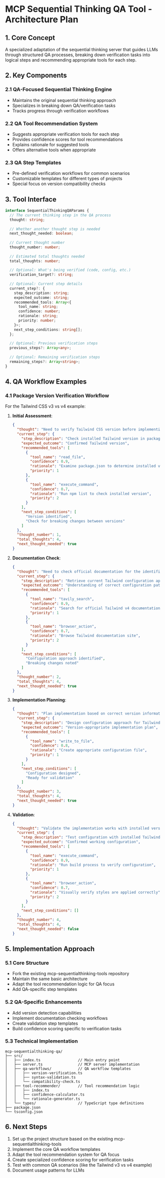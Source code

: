 # MCP Sequential Thinking QA Tool - Architecture Plan

## 1. Core Concept

A specialized adaptation of the sequential thinking server that guides LLMs through structured QA processes, breaking down verification tasks into logical steps and recommending appropriate tools for each step.

## 2. Key Components

### 2.1 QA-Focused Sequential Thinking Engine
- Maintains the original sequential thinking approach
- Specializes in breaking down QA/verification tasks
- Tracks progress through verification workflows

### 2.2 QA Tool Recommendation System
- Suggests appropriate verification tools for each step
- Provides confidence scores for tool recommendations
- Explains rationale for suggested tools
- Offers alternative tools when appropriate

### 2.3 QA Step Templates
- Pre-defined verification workflows for common scenarios
- Customizable templates for different types of projects
- Special focus on version compatibility checks

## 3. Tool Interface

```typescript
interface SequentialThinkingQAParams {
  // The current thinking step in the QA process
  thought: string;
  
  // Whether another thought step is needed
  next_thought_needed: boolean;
  
  // Current thought number
  thought_number: number;
  
  // Estimated total thoughts needed
  total_thoughts: number;
  
  // Optional: What's being verified (code, config, etc.)
  verification_target?: string;
  
  // Optional: Current step details
  current_step?: {
    step_description: string;
    expected_outcome: string;
    recommended_tools: Array<{
      tool_name: string;
      confidence: number;
      rationale: string;
      priority: number;
    }>;
    next_step_conditions: string[];
  };
  
  // Optional: Previous verification steps
  previous_steps?: Array<any>;
  
  // Optional: Remaining verification steps
  remaining_steps?: Array<string>;
}
```

## 4. QA Workflow Examples

### 4.1 Package Version Verification Workflow

For the Tailwind CSS v3 vs v4 example:

1. **Initial Assessment**:
   ```json
   {
     "thought": "Need to verify Tailwind CSS version before implementing configuration",
     "current_step": {
       "step_description": "Check installed Tailwind version in package.json",
       "expected_outcome": "Confirmed Tailwind version",
       "recommended_tools": [
         {
           "tool_name": "read_file",
           "confidence": 0.9,
           "rationale": "Examine package.json to determine installed version",
           "priority": 1
         },
         {
           "tool_name": "execute_command",
           "confidence": 0.7,
           "rationale": "Run npm list to check installed version",
           "priority": 2
         }
       ],
       "next_step_conditions": [
         "Version identified",
         "Check for breaking changes between versions"
       ]
     },
     "thought_number": 1,
     "total_thoughts": 4,
     "next_thought_needed": true
   }
   ```

2. **Documentation Check**:
   ```json
   {
     "thought": "Need to check official documentation for the identified Tailwind version",
     "current_step": {
       "step_description": "Retrieve current Tailwind configuration approach from docs",
       "expected_outcome": "Understanding of correct configuration pattern",
       "recommended_tools": [
         {
           "tool_name": "tavily_search",
           "confidence": 0.9,
           "rationale": "Search for official Tailwind v4 documentation",
           "priority": 1
         },
         {
           "tool_name": "browser_action",
           "confidence": 0.7,
           "rationale": "Browse Tailwind documentation site",
           "priority": 2
         }
       ],
       "next_step_conditions": [
         "Configuration approach identified",
         "Breaking changes noted"
       ]
     },
     "thought_number": 2,
     "total_thoughts": 4,
     "next_thought_needed": true
   }
   ```

3. **Implementation Planning**:
   ```json
   {
     "thought": "Plan implementation based on correct version information",
     "current_step": {
       "step_description": "Design configuration approach for Tailwind v4",
       "expected_outcome": "Version-appropriate implementation plan",
       "recommended_tools": [
         {
           "tool_name": "write_to_file",
           "confidence": 0.8,
           "rationale": "Create appropriate configuration file",
           "priority": 1
         }
       ],
       "next_step_conditions": [
         "Configuration designed",
         "Ready for validation"
       ]
     },
     "thought_number": 3,
     "total_thoughts": 4,
     "next_thought_needed": true
   }
   ```

4. **Validation**:
   ```json
   {
     "thought": "Validate the implementation works with installed version",
     "current_step": {
       "step_description": "Test configuration with installed Tailwind version",
       "expected_outcome": "Confirmed working configuration",
       "recommended_tools": [
         {
           "tool_name": "execute_command",
           "confidence": 0.9,
           "rationale": "Run build process to verify configuration",
           "priority": 1
         },
         {
           "tool_name": "browser_action",
           "confidence": 0.7,
           "rationale": "Visually verify styles are applied correctly",
           "priority": 2
         }
       ],
       "next_step_conditions": []
     },
     "thought_number": 4,
     "total_thoughts": 4,
     "next_thought_needed": false
   }
   ```

## 5. Implementation Approach

### 5.1 Core Structure
- Fork the existing mcp-sequentialthinking-tools repository
- Maintain the same basic architecture
- Adapt the tool recommendation logic for QA focus
- Add QA-specific step templates

### 5.2 QA-Specific Enhancements
- Add version detection capabilities
- Implement documentation checking workflows
- Create validation step templates
- Build confidence scoring specific to verification tasks

### 5.3 Technical Implementation
```
mcp-sequentialthinking-qa/
├── src/
│   ├── index.ts                 // Main entry point
│   ├── server.ts                // MCP server implementation
│   ├── qa-workflows/            // QA workflow templates
│   │   ├── version-verification.ts
│   │   ├── syntax-validation.ts
│   │   └── compatibility-check.ts
│   ├── tool-recommender/        // Tool recommendation logic
│   │   ├── index.ts
│   │   ├── confidence-calculator.ts
│   │   └── rationale-generator.ts
│   └── types/                   // TypeScript type definitions
├── package.json
└── tsconfig.json
```

## 6. Next Steps

1. Set up the project structure based on the existing mcp-sequentialthinking-tools
2. Implement the core QA workflow templates
3. Adapt the tool recommendation system for QA focus
4. Create specialized confidence scoring for verification tasks
5. Test with common QA scenarios (like the Tailwind v3 vs v4 example)
6. Document usage patterns for LLMs
